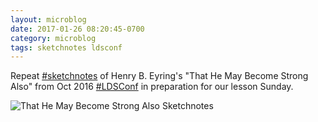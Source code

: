 ```yaml
---
layout: microblog
date: 2017-01-26 08:20:45-0700
category: microblog
tags: sketchnotes ldsconf
---
```

Repeat [#sketchnotes](/tags/sketchnotes) of Henry B. Eyring's "That He May Become Strong Also" from Oct 2016 [#LDSConf](/tags/ldsconf) in preparation for our lesson Sunday.

![That He May Become Strong Also Sketchnotes](/images/microblog/201701260820.jpg)
